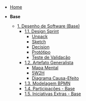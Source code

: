 <!-- docs/_sidebar.md -->

- [Home](/)

- **Base**
  - [1. Desenho de Software (Base)]()
    - [1.1. Design Sprint](/Base/1.1.DesignSprint.md)
      - [Unpack](/Base/1.1.DesignSprint.md?id=unpack)
      - [Sketch](/Base/1.1.DesignSprint.md?id=sketch)
      - [Decision](/Base/1.1.DesignSprint.md?id=decision)
      - [Protótipo](/Base/1.1.DesignSprint.md?id=protótipo)
      - [Teste de Validação](/Base/1.1.DesignSprint.md?id=teste-de-validação)
    - [1.2. Artefato Generalista](/Base/1.2.ArtefatoGeneralista.md?id=introdução)
      - [Mapa Mental](/Base/1.2.ArtefatoGeneralista.md?id=mapa-mental)
      - [5W2H](/Base/1.2.ArtefatoGeneralista.md?id=_5w2h)
      - [Diagrama Causa-Efeito](/Base/1.2.ArtefatoGeneralista.md?id=diagrama-de-causa-efeito)
    - [1.3. Modelagem BPMN](/Base/1.3.ModelagemBPMN.md)
    - [1.4. Participações - Base](/Base/1.4.ParticipacoesBase.md)
    - [1.5. Iniciativas Extras - Base](/Base/1.5.IniciativasExtras.md)

